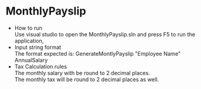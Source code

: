 # MonthlyPayslip
* How to run <br />
  Use visual studio to open the MonthlyPayslip.sln and press F5 to run the application,<br />
* Input string format <br />
  The format expected is: GenerateMontlyPayslip "Employee Name" AnnualSalary<br />
* Tax Calculation rules <br />
  The monthly salary with be round to 2 decimal places.<br />
  The monthly tax will be round to 2 decimal places as well.<br />
